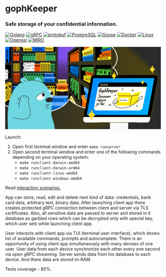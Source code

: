 # gophKeeper
### Safe storage of your confidential information.
[![Golang](https://img.shields.io/badge/-Go-0000FF?style=flat-square&logo=Go)](https://go.dev)
[![gRPC](https://img.shields.io/badge/-gRPC-0000FF?style=flat-square&logo=gRPC)](https://grpc.io)
[![protobuf](https://img.shields.io/badge/-protobuf-0000FF?style=flat-square&logo=protobuf)](https://protobuf.dev)
[![PostgreSQL](https://img.shields.io/badge/-PostgreSQL-0000FF?style=flat-square&logo=PostgreSQL)](https://www.postgresql.org/)
[![Goose](https://img.shields.io/badge/-Goose-0000FF?style=flat-square&logo=Goose)](https://github.com/pressly/goose)
[![Docker](https://img.shields.io/badge/-Docker-0000FF?style=flat-square&logo=Docker)](https://docker.com/)
[![Linux](https://img.shields.io/badge/-linux-0000FF?style=flat-square&logo=linux)](https://www.kernel.org/)
[![Openssl](https://img.shields.io/badge/-Openssl-0000FF?style=flat-square&logo=Openssl)](https://www.openssl.org)
[![MIRO](https://img.shields.io/badge/-MIRO-0000FF?style=flat-square&logo=MIRO)](https://miro.com/ru/)

![gophkeeper](https://github.com/ervand7/gophKeeper/blob/master/images/gophkeeper.png)

Launch: 
 1) Open first terminal window and enter `make runserver`
 2) Open second terminal window and enter one of the following commands depending on your operating system:
    - `make runclient-darwin-amd64`
    - `make runclient-darwin-arm64`
    - `make runclient-linux-amd64`
    - `make runclient-windows-amd64`

Read [interaction scenarios.](https://github.com/ervand7/gophKeeper/tree/master/diagrams)

App can store, read, edit and delete next kind of data: credentials, bank card data, arbitrary text, binary data.
After launching client app there creates protected gRPC connection between
client and server via TLS certificates. Also, all sensitive data are passed to server and stored in 
it database as garbled rows which can be decrypted only with special key,
which user sets while launching client app.

User interacts with client app via TUI (terminal user interface), which shows
list of available commands, prompts and autocomplete.
There is an opportunity of using client app simultaneously with many devises of one user. User data 
from each device synchronize each other every one second via open gRPC streaming.
Server sends data from his database to each device. And there data are stored im RAM.

Tests coverage - 80%.